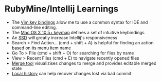 # RubyMine/Intellij Learnings

* The [Vim key bindings](http://plugins.intellij.net/plugin/?ruby&id=164) allow me to use a common syntax for IDE and command-line editing.
* The [Mac OS X 10.5+ keymap](http://www.jetbrains.com/idea/documentation/index.jsp) defines a set of intuitive keybindings
* An [SSD](http://en.wikipedia.org/wiki/Solid-state_drive) will greatly increase Intellij's responsiveness
* Search > Find Action... (cmd + shift + A) is helpful for finding an action based on its menu item name 
* Go To > File (cmd + shift + O) for searching for files by name
* View > Recent Files (cmd + E) to navigate recently opened files
* [Merge tool](http://www.jetbrains.com/idea/features/local_history.html) visualizises changes to merge and provides editable merged state
* [Local history](http://www.jetbrains.com/idea/features/local_history.html) can help recover changes lost via bad commit
